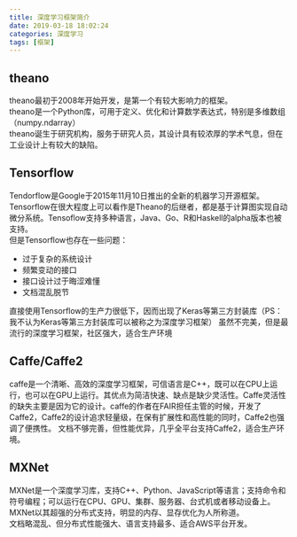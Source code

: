 ```yaml
---
title: 深度学习框架简介
date: 2019-03-18 18:02:24
categories: 深度学习
tags: [框架]
---
```


## theano

theano最初于2008年开始开发，是第一个有较大影响力的框架。  
theano是一个Python库，可用于定义、优化和计算数学表达式，特别是多维数组（numpy.ndarray）  
theano诞生于研究机构，服务于研究人员，其设计具有较浓厚的学术气息，但在工业设计上有较大的缺陷。


## Tensorflow

Tendorflow是Google于2015年11月10日推出的全新的机器学习开源框架。Tensorflow在很大程度上可以看作是Theano的后继者，都是基于计算图实现自动微分系统。Tensoflow支持多种语言，Java、Go、R和Haskell的alpha版本也被支持。   
但是Tensorflow也存在一些问题：

- 过于复杂的系统设计
- 频繁变动的接口
- 接口设计过于晦涩难懂
- 文档混乱脱节

直接使用Tensorflow的生产力很低下，因而出现了Keras等第三方封装库（PS：我不认为Keras等第三方封装库可以被称之为深度学习框架）
虽然不完美，但是最流行的深度学习框架，社区强大，适合生产环境


## Caffe/Caffe2

caffe是一个清晰、高效的深度学习框架，可信语言是C++，既可以在CPU上运行，也可以在GPU上运行。其优点为简洁快速、缺点是缺少灵活性。Caffe灵活性的缺失主要是因为它的设计。caffe的作者在FAIR担任主管的时候，开发了Caffe2，Caffe2的设计追求轻量级，在保有扩展性和高性能的同时，Caffe2也强调了便携性。
文档不够完善，但性能优异，几乎全平台支持Caffe2，适合生产环境。

## MXNet

MXNet是一个深度学习库，支持C++、Python、JavaScript等语言；支持命令和符号编程；可以运行在CPU、GPU、集群、服务器、台式机或者移动设备上。  
MXNet以其超强的分布式支持，明显的内存、显存优化为人所称道。  
文档略混乱、但分布式性能强大、语言支持最多、适合AWS平台开发。

